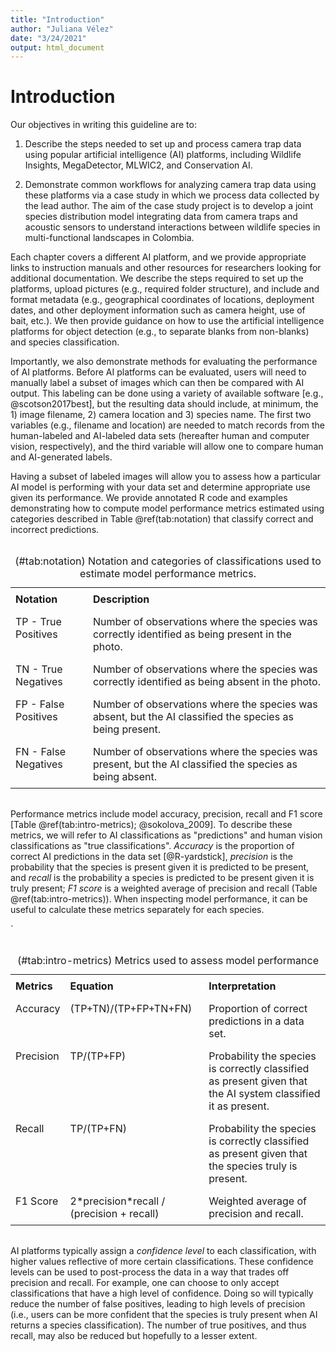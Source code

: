 ```yaml
---
title: "Introduction"
author: "Juliana Vélez"
date: "3/24/2021"
output: html_document
---
```




# Introduction

Our objectives in writing this guideline are to:

1. Describe the steps needed to set up and process camera trap data using popular artificial intelligence (AI) platforms, including Wildlife Insights, MegaDetector, MLWIC2, and Conservation AI.  

2. Demonstrate common workflows for analyzing camera trap data using these platforms via a case study in which we process data collected by the lead author. The aim of the case study project is to develop a joint species distribution model integrating data from camera traps and acoustic sensors to understand interactions between wildlife species in multi-functional landscapes in Colombia.

Each chapter covers a different AI platform, and we provide appropriate links to instruction manuals and other resources for researchers looking for additional documentation. We describe the steps required to set up the platforms, upload pictures (e.g., required folder structure), and include and format metadata (e.g., geographical coordinates of locations, deployment dates, and other deployment information such as camera height, use of bait, etc.). We then provide guidance on how to use the artificial intelligence platforms for object detection (e.g., to separate blanks from non-blanks) and species classification. 

Importantly, we also demonstrate methods for evaluating the performance of AI platforms. Before AI platforms can be evaluated, users will need to manually label a subset of images which can then be compared with AI output. This labeling can be done using a variety of available software [e.g., @scotson2017best], but the resulting data should include, at minimum, the 1) image filename, 2) camera location and 3) species name. The first two variables (e.g., filename and location) are needed to match records from the human-labeled and AI-labeled data sets (hereafter human and computer vision, respectively), and the third variable will allow one to compare human and AI-generated labels. 

Having a subset of labeled images will allow you to assess how a particular AI model is performing with your data set and determine appropriate use given its performance. We provide annotated R code and examples demonstrating how to compute  model performance metrics estimated using categories described in Table \@ref(tab:notation) that classify correct and incorrect predictions.

<!--html_preserve--><table class="huxtable" style="border-collapse: collapse; border: 0px; margin-bottom: 2em; margin-top: 2em; ; margin-left: auto; margin-right: auto;  " id="tab:notation">
<caption style="caption-side: top; text-align: center;">(#tab:notation) Notation and categories of classifications used to estimate model performance metrics.</caption><col><col><tr>
<th style="vertical-align: top; text-align: left; white-space: normal; padding: 6pt 6pt 6pt 6pt; font-weight: bold;">Notation</th><th style="vertical-align: top; text-align: left; white-space: normal; padding: 6pt 6pt 6pt 6pt; font-weight: bold;">Description</th></tr>
<tr>
<td style="vertical-align: top; text-align: left; white-space: normal; padding: 6pt 6pt 6pt 6pt; font-weight: normal;">TP - True Positives</td><td style="vertical-align: top; text-align: left; white-space: normal; padding: 6pt 6pt 6pt 6pt; font-weight: normal;">Number of observations where the species was correctly identified as being present in the photo.</td></tr>
<tr>
<td style="vertical-align: top; text-align: left; white-space: normal; padding: 6pt 6pt 6pt 6pt; font-weight: normal;">TN - True Negatives</td><td style="vertical-align: top; text-align: left; white-space: normal; padding: 6pt 6pt 6pt 6pt; font-weight: normal;">Number of observations where the species was correctly identified as being absent in the photo.</td></tr>
<tr>
<td style="vertical-align: top; text-align: left; white-space: normal; padding: 6pt 6pt 6pt 6pt; font-weight: normal;">FP - False Positives</td><td style="vertical-align: top; text-align: left; white-space: normal; padding: 6pt 6pt 6pt 6pt; font-weight: normal;">Number of observations where the species was absent, but the AI classified the species as being present.</td></tr>
<tr>
<td style="vertical-align: top; text-align: left; white-space: normal; padding: 6pt 6pt 6pt 6pt; font-weight: normal;">FN - False Negatives</td><td style="vertical-align: top; text-align: left; white-space: normal; padding: 6pt 6pt 6pt 6pt; font-weight: normal;">Number of observations where the species was present, but the AI classified the species as being absent.</td></tr>
</table>
<!--/html_preserve-->

Performance metrics include model accuracy, precision, recall and F1 score [Table \@ref(tab:intro-metrics); @sokolova_2009]. To describe these metrics, we will refer to AI classifications as "predictions" and human vision classifications as "true classifications". *Accuracy* is the proportion of correct AI predictions in the data set [@R-yardstick], *precision* is the probability that the species is present given it is predicted to be present, and *recall* is the probability a species is predicted to be present given it is truly present; *F1 score* is a weighted average of precision and recall  (Table \@ref(tab:intro-metrics)). When inspecting model performance, it can be useful to calculate these metrics separately for each species.
 
`
<!--html_preserve--><table class="huxtable" style="border-collapse: collapse; border: 0px; margin-bottom: 2em; margin-top: 2em; ; margin-left: auto; margin-right: auto;  " id="tab:intro-metrics">
<caption style="caption-side: top; text-align: center;">(#tab:intro-metrics) Metrics used to assess model performance</caption><col><col><col><tr>
<th style="vertical-align: top; text-align: left; white-space: normal; padding: 6pt 6pt 6pt 6pt; font-weight: bold;">Metrics</th><th style="vertical-align: top; text-align: left; white-space: normal; padding: 6pt 6pt 6pt 6pt; font-weight: bold;">Equation</th><th style="vertical-align: top; text-align: left; white-space: normal; padding: 6pt 6pt 6pt 6pt; font-weight: bold;">Interpretation</th></tr>
<tr>
<td style="vertical-align: top; text-align: left; white-space: normal; padding: 6pt 6pt 6pt 6pt; font-weight: normal;">Accuracy</td><td style="vertical-align: top; text-align: left; white-space: normal; padding: 6pt 6pt 6pt 6pt; font-weight: normal;">(TP+TN)/(TP+FP+TN+FN)</td><td style="vertical-align: top; text-align: left; white-space: normal; padding: 6pt 6pt 6pt 6pt; font-weight: normal;">Proportion of correct predictions in a data set.</td></tr>
<tr>
<td style="vertical-align: top; text-align: left; white-space: normal; padding: 6pt 6pt 6pt 6pt; font-weight: normal;">Precision</td><td style="vertical-align: top; text-align: left; white-space: normal; padding: 6pt 6pt 6pt 6pt; font-weight: normal;">TP/(TP+FP)</td><td style="vertical-align: top; text-align: left; white-space: normal; padding: 6pt 6pt 6pt 6pt; font-weight: normal;">Probability the species is correctly classified as present given that the AI system classified it as present.</td></tr>
<tr>
<td style="vertical-align: top; text-align: left; white-space: normal; padding: 6pt 6pt 6pt 6pt; font-weight: normal;">Recall</td><td style="vertical-align: top; text-align: left; white-space: normal; padding: 6pt 6pt 6pt 6pt; font-weight: normal;">TP/(TP+FN)</td><td style="vertical-align: top; text-align: left; white-space: normal; padding: 6pt 6pt 6pt 6pt; font-weight: normal;">Probability the species is correctly classified as present given that the species truly is present.</td></tr>
<tr>
<td style="vertical-align: top; text-align: left; white-space: normal; padding: 6pt 6pt 6pt 6pt; font-weight: normal;">F1 Score</td><td style="vertical-align: top; text-align: left; white-space: normal; padding: 6pt 6pt 6pt 6pt; font-weight: normal;">2*precision*recall / (precision + recall)</td><td style="vertical-align: top; text-align: left; white-space: normal; padding: 6pt 6pt 6pt 6pt; font-weight: normal;">Weighted average of precision and recall.</td></tr>
</table>
<!--/html_preserve-->

AI platforms typically assign a *confidence level* to each classification, with higher values reflective of more certain classifications. These confidence levels can be used to post-process the data in a way that trades off precision and recall.  For example, one can choose to only accept classifications that have a high level of confidence.  Doing so will typically reduce the number of false positives, leading to high levels of precision (i.e., users can be more confident that the species is truly present when AI returns a species classification). The number of true positives, and thus recall, may also be reduced but hopefully to a lesser extent.   
